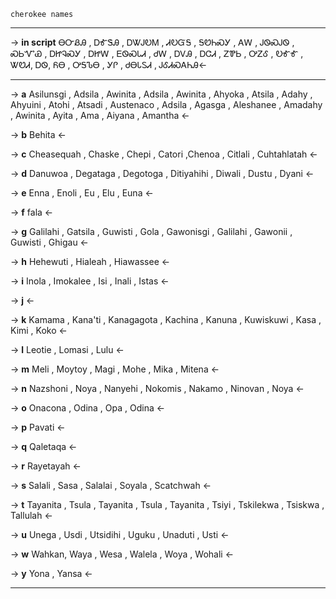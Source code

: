 `cherokee names` 

----

-> **in script**
ᎾᏅᏰᎯ , ᎠᎹᏕᎯ , ᎠᏔᎫᎧᎷ , ᏗᎧᏳᎦ , ᎦᏬᏂᏍᎩ , ᎪᎳ , ᎫᏫᏍᎫᏫ , ᏍᏏᏉᏯ , ᎠᏥᎸᏍᎩ , ᎠᏥᎳ , ᎬᏫᏍᏓᏗ , ᏧᎳ , ᎠᏙᎯ , ᎠᏣᏗ , ᏃᏈᏏ , ᎤᏃᎴ , ᎧᎹᎹ , ᏔᏬᏗ, ᎠᏫ, ᏲᎾ , ᎤᎦᏖᎾ , ᎩᎵ , ᏧᎾᏓᏚᏗ , ᎫᎴᏗᏍᎪᏂᎯ<-

----

-> **a**
Asilunsgi , Adsila , Awinita , Adsila , Awinita , Ahyoka , Atsila , Adahy , Ahyuini , Atohi , Atsadi , Austenaco , Adsila , Agasga , Aleshanee , Amadahy , Awinita , Ayita , Ama , Aiyana , Amantha
<-

-> **b** 
Behita 
<-

-> **c** 
Cheasequah , Chaske , Chepi , Catori ,Chenoa , Citlali , Cuhtahlatah
<-

-> **d** 
Danuwoa , Degataga , Degotoga , Ditiyahihi , Diwali , Dustu , Dyani
<-

-> **e** 
Enna , Enoli , Eu , Elu , Euna
<-

-> **f** 
fala
<-

-> **g**
Galilahi , Gatsila , Guwisti , Gola , Gawonisgi , Galilahi , Gawonii , Guwisti , Ghigau
<-

-> **h**
Hehewuti , Hialeah , Hiawassee
<-

-> **i**
Inola , Imokalee , Isi , Inali , Istas
<-

-> **j** 
<-

-> **k** 
Kamama , Kana'ti , Kanagagota , Kachina , Kanuna , Kuwiskuwi , Kasa , Kimi , Koko
<-

-> **l** 
Leotie ,  Lomasi , Lulu
<-

-> **m**
Meli ,  Moytoy , Magi , Mohe , Mika , Mitena
<-

-> **n** 
Nazshoni , Noya , Nanyehi , Nokomis , Nakamo , Ninovan , Noya
<-

-> **o** 
Onacona , Odina , Opa , Odina
<-

-> **p** 
Pavati
<-

-> **q** 
Qaletaqa
<-

-> **r** 
Rayetayah
<-

-> **s** 
Salali , Sasa , Salalai , Soyala , Scatchwah
<-

-> **t** 
Tayanita , Tsula , Tayanita , Tsula , Tayanita , Tsiyi , Tskilekwa , Tsiskwa , Tallulah
<-

-> **u** 
Unega , Usdi , Utsidihi , Uguku , Unaduti , Usti
<-


-> **w** 
Wahkan, Waya , Wesa , Walela , Woya , Wohali
<-

-> **y** 
Yona , Yansa
<-

----